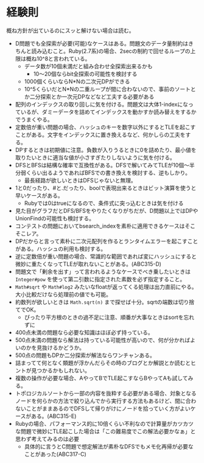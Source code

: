 # 経験則

概ね方針が出ているのにスッと解けない場合は読む。

- D問題でも全探索が必要(可能)なケースはある。問題文のデータ量制約はきちんと読み込むこと。Ruby(2.7系)の場合、2secの制約で回せるループの上限は概ね10^8と言われている。
    - データ数が10個未満だと組み合わせ全探索出来るかも
        - 10～20個ならbit全探索の可能性を検討する
    - 1000個くらいならN*Nの二次元DPができる
    - 10^5くらいだとN*Nの二重ループが間に合わないので、事前のソートとか二分探索とか一次元DPなどなど工夫する必要がある
- 配列のインデックスの取り回しに気を付ける。問題文は大体1-indexになっているが、ダミーデータを詰めてインデックスを動かすか読み替えをするかでうまくやる。
- 定数倍が重い問題の場合、ハッシュのキーを数字以外にするとTLEを起こすことがある。文字をインデックスに置き換えるなど、何かしらの工夫をする。
- DPするときは初期値に注意。負数が入りうるときに0を詰めたり、最小値を取りたいときに適当な値が小さすぎたりしないように気を付ける。
- DFSとBFSは結構な確率で互換性がある。DFSで解いてみてTLEが10個～半分弱くらい出るようであればBFSでの書き換えを検討する、逆もしかり。
    - 最長経路が欲しいときはDFSじゃないと無理。
- 1と0だったり、#と.だったり、boolで表現出来るときはビット演算を使うと早いケースがある。
    - Rubyでは0はtrueになるので、条件式に突っ込むときは気を付ける
- 見た目がグラフだとDFS/BFSをやりたくなりがちだが、D問題以上ではDPやUnionFindの可能性も検討する。
- コンテストの問題においてbsearch_indexを素朴に適用できるケースはそこそこレア。
- DPだからと言って素朴に二次元配列を作るとランタイムエラーを起こすことがある。ハッシュの利用も検討する。
- 逆に定数倍が重い問題の場合、常識的な範囲であれば変にハッシュにすると微妙に重たくなってTLEが取れないことがある。(ABC315-D)
- 問題文で「剰余を出す」って言われるようなケースでべき乗したいときは `Integer#pow` を使って第二引数に指定された素数を必ず指定すること。
- `Math#sqrt` や `Math#log2` みたいなfloatが返ってくる処理は出力直前にやる。大小比較だけなら処理前の値でも可能。
- 約数列が欲しいときは `Math.sqrt(n)` まで探せば十分。sqrtの端数は切り捨てでOK。
    - ぴったり平方根のときの過不足に注意、順番が大事なときはsortを忘れずに
- 400点未満の問題なら必要な知識はほぼ必ず持っている。
- 500点未満の問題なら解法は持っている可能性が高いので、何が分かればよいのかを見抜けるかどうか。
- 500点の問題もDPか二分探索が解法ならワンチャンある。
- 詰まってて何となく類題が浮かんだらその時のブログとか解説とか読むとヒントが見つかるかもしれない。
- 複数の操作が必要な場合、AやってBでTLE起こすならBやってAも試してみる。
- トポロジカルソートから一部の内容を抜粋する必要がある場合、対象となるノードを何らかの方法で絞り込んでから実行する方法もあるけど、間に合わないことがままあるのでDFSして帰りがけにノードを拾っていく方がよいケースがある。(ABC315-E)
- Rubyの場合、パフォーマンス的に10倍くらい不利なので計算量がカツカツな問題で微妙にTLE起こした場合は「この難易度でこの解法必要かなぁ」と思わず考えてみるのは必要
    - 具体的に言うとC問題で想定解法が素朴なDFSでもメモ化再帰が必要なことがあった(ABC317-C)

